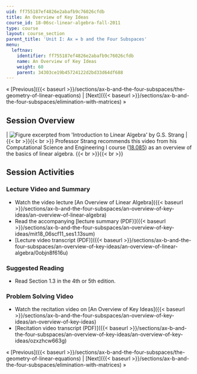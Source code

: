 ```yaml
---
uid: ff755187ef4826e2abafb9c76026cfdb
title: An Overview of Key Ideas
course_id: 18-06sc-linear-algebra-fall-2011
type: course
layout: course_section
parent_title: 'Unit I: Ax = b and the Four Subspaces'
menu:
  leftnav:
    identifier: ff755187ef4826e2abafb9c76026cfdb
    name: An Overview of Key Ideas
    weight: 60
    parent: 34303ce19b45724122d2bd33d64df688
---
```


« [Previous]({{< baseurl >}}/sections/ax-b-and-the-four-subspaces/the-geometry-of-linear-equations) | [Next]({{< baseurl >}}/sections/ax-b-and-the-four-subspaces/elimination-with-matrices) »

Session Overview
----------------

| ![Figure excerpted from 'Introduction to Linear Algebra' by G.S. Strang](https://open-learning-course-data-production.s3.amazonaws.com/18-06sc-linear-algebra-fall-2011/b892f70d4090a99facba125fc44c78d6_1_13.jpg) |  {{< br >}}{{< br >}} Professor Strang recommends this video from his Computational Science and Engineering I course ([18.085](./resolveuid/14c1566ad29b165a9fc20ac65b3d14c1)) as an overview of the basics of linear algebra. {{< br >}}{{< br >}}  

Session Activities
------------------

### Lecture Video and Summary

*   Watch the video lecture [An Overview of Linear Algebra]({{< baseurl >}}/sections/ax-b-and-the-four-subspaces/an-overview-of-key-ideas/an-overview-of-linear-algebra)
*   Read the accompanying [lecture summary (PDF)]({{< baseurl >}}/sections/ax-b-and-the-four-subspaces/an-overview-of-key-ideas/mit18_06scf11_ses1.13sum)
*   [Lecture video transcript (PDF)]({{< baseurl >}}/sections/ax-b-and-the-four-subspaces/an-overview-of-key-ideas/an-overview-of-linear-algebra/0objn8f616u)

### Suggested Reading

*   Read Section 1.3 in the 4th or 5th edition.

### Problem Solving Video

*   Watch the recitation video on [An Overview of Key Ideas]({{< baseurl >}}/sections/ax-b-and-the-four-subspaces/an-overview-of-key-ideas/an-overview-of-key-ideas)
*   [Recitation video transcript (PDF)]({{< baseurl >}}/sections/ax-b-and-the-four-subspaces/an-overview-of-key-ideas/an-overview-of-key-ideas/ozxzhcw663g)

« [Previous]({{< baseurl >}}/sections/ax-b-and-the-four-subspaces/the-geometry-of-linear-equations) | [Next]({{< baseurl >}}/sections/ax-b-and-the-four-subspaces/elimination-with-matrices) »
